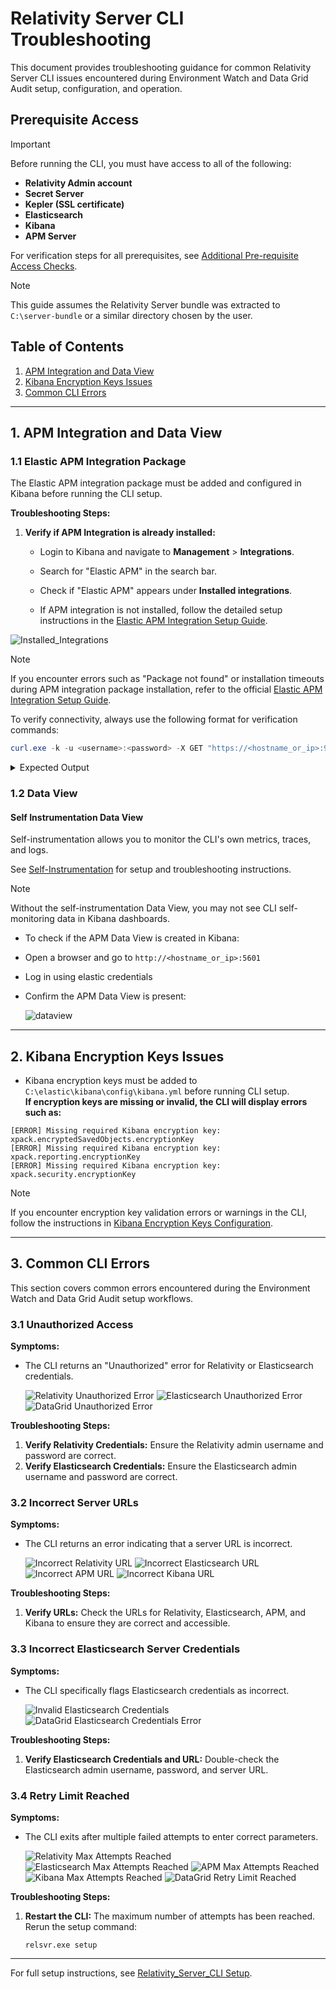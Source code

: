 # Relativity Server CLI Troubleshooting

This document provides troubleshooting guidance for common Relativity Server CLI issues encountered during Environment Watch and Data Grid Audit setup, configuration, and operation.

## Prerequisite Access

> [!IMPORTANT]
> Before running the CLI, you must have access to all of the following:
> - **Relativity Admin account**
> - **Secret Server**
> - **Kepler (SSL certificate)**
> - **Elasticsearch**
> - **Kibana**
> - **APM Server**
>
> For verification steps for all prerequisites, see [Additional Pre-requisite Access Checks](monitoring-agent-and-otel-collector.md#additional-pre-requisite-access-checks).

> [!NOTE]
> This guide assumes the Relativity Server bundle was extracted to `C:\server-bundle` or a similar directory chosen by the user.

## Table of Contents

1. [APM Integration and Data View](#1-apm-integration-and-data-view)
2. [Kibana Encryption Keys Issues](#2-kibana-encryption-keys-issues)
3. [Common CLI Errors](#3-common-cli-errors)

---


## 1. APM Integration and Data View

### 1.1 Elastic APM Integration Package

The Elastic APM integration package must be added and configured in Kibana before running the CLI setup.

**Troubleshooting Steps:**

1. **Verify if APM Integration is already installed:**
   - Login to Kibana and navigate to **Management** > **Integrations**.
   - Search for "Elastic APM" in the search bar.
   - Check if "Elastic APM" appears under **Installed integrations**.

   - If APM integration is not installed, follow the detailed setup instructions in the [Elastic APM Integration Setup Guide](../elasticsearch_setup_development.md#step-4-additional-setup-and-verification).

![Installed_Integrations](../../resources/troubleshooting-images/installed_integrations.png)

> [!NOTE]
> If you encounter errors such as "Package not found" or installation timeouts during APM integration package installation, refer to the official [Elastic APM Integration Setup Guide](../elasticsearch_setup_development.md#elastic-apm-integration-package).

To verify connectivity, always use the following format for verification commands:
```powershell
curl.exe -k -u <username>:<password> -X GET "https://<hostname_or_ip>:9200/"
```
<details>
<summary>Expected Output</summary>

```json
{
  "name" : "EMTTEST",
  "cluster_name" : "elasticsearch",
  "cluster_uuid" : "PwBZoINKQjGZ53WH4gFfBg",
  "version" : {
    "number" : "8.17.3",
    "build_flavor" : "default",
    "build_type" : "zip",
    "build_hash" : "a091390de485bd4b127884f7e565c0cad59b10d2",
    "build_date" : "2025-02-28T10:07:26.089129809Z",
    "build_snapshot" : false,
    "lucene_version" : "9.12.0",
    "minimum_wire_compatibility_version" : "7.17.0",
    "minimum_index_compatibility_version" : "7.0.0"
  },
  "tagline" : "You Know, for Search"
}
```
</details>


### 1.2 Data View

#### Self Instrumentation Data View

Self-instrumentation allows you to monitor the CLI's own metrics, traces, and logs.

See [Self-Instrumentation](apm-server.md#self-instrumentation) for setup and troubleshooting instructions.

> [!NOTE]
> Without the self-instrumentation Data View, you may not see CLI self-monitoring data in Kibana dashboards.

* To check if the APM Data View is created in Kibana:

* Open a browser and go to `http://<hostname_or_ip>:5601`
* Log in using elastic credentials
* Confirm the APM Data View is present:

   ![dataview](../../resources/troubleshooting-images/dataview.png)

---


## 2. Kibana Encryption Keys Issues

* Kibana encryption keys must be added to `C:\elastic\kibana\config\kibana.yml` before running CLI setup.  
**If encryption keys are missing or invalid, the CLI will display errors such as:**
```
[ERROR] Missing required Kibana encryption key: xpack.encryptedSavedObjects.encryptionKey
[ERROR] Missing required Kibana encryption key: xpack.reporting.encryptionKey
[ERROR] Missing required Kibana encryption key: xpack.security.encryptionKey
```
> [!NOTE]
> If you encounter encryption key validation errors or warnings in the CLI, follow the instructions in [Kibana Encryption Keys Configuration](kibana.md#5-kibana-encryption-keys-configuration).

---

## 3. Common CLI Errors

This section covers common errors encountered during the Environment Watch and Data Grid Audit setup workflows.

### 3.1 Unauthorized Access

**Symptoms:**
- The CLI returns an "Unauthorized" error for Relativity or Elasticsearch credentials.

  ![Relativity Unauthorized Error](../../resources/EWRelativityUnauthorized.png)
  ![Elasticsearch Unauthorized Error](../../resources/EWElasticUnauthorized.png)
  ![DataGrid Unauthorized Error](../../resources/Issue1-Unauthorized.png)

**Troubleshooting Steps:**
1.  **Verify Relativity Credentials:** Ensure the Relativity admin username and password are correct.
2.  **Verify Elasticsearch Credentials:** Ensure the Elasticsearch admin username and password are correct.

### 3.2 Incorrect Server URLs

**Symptoms:**
- The CLI returns an error indicating that a server URL is incorrect.

  ![Incorrect Relativity URL](../../resources/EWRelativityUrlIncorrect.png)
  ![Incorrect Elasticsearch URL](../../resources/EWElasticUrlIncorrect.png)
  ![Incorrect APM URL](../../resources/EWAPMUrlIncorrect.png)
  ![Incorrect Kibana URL](../../resources/EWKibanaUrlIncorrect.png)

**Troubleshooting Steps:**
1.  **Verify URLs:** Check the URLs for Relativity, Elasticsearch, APM, and Kibana to ensure they are correct and accessible.

### 3.3 Incorrect Elasticsearch Server Credentials

**Symptoms:**
- The CLI specifically flags Elasticsearch credentials as incorrect.

  ![Invalid Elasticsearch Credentials](../../resources/troubleshooting-images/invalidelasticcreds.png)
  ![DataGrid Elasticsearch Credentials Error](../../resources/Issue2-ElasticUrlCredentialsWrong.png)

**Troubleshooting Steps:**
1.  **Verify Elasticsearch Credentials and URL:** Double-check the Elasticsearch admin username, password, and server URL.

### 3.4 Retry Limit Reached

**Symptoms:**
- The CLI exits after multiple failed attempts to enter correct parameters.

  ![Relativity Max Attempts Reached](../../resources/EWRelativityMaxAttempts.png)
  ![Elasticsearch Max Attempts Reached](../../resources/EWElasticMaxAttempts.png)
  ![APM Max Attempts Reached](../../resources/EWAPMMaxAttempts.png)
  ![Kibana Max Attempts Reached](../../resources/EWKibanaMaxAttempts.png)
  ![DataGrid Retry Limit Reached](../../resources/Issue3-RetryLimit-Reached.png)

**Troubleshooting Steps:**
1.  **Restart the CLI:** The maximum number of attempts has been reached. Rerun the setup command:
    ```
    relsvr.exe setup
    ```

---

For full setup instructions, see [Relativity_Server_CLI Setup](../relativity_server_cli_setup.md).

